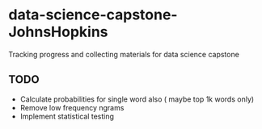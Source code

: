 # data-science-capstone-JohnsHopkins
Tracking progress and collecting materials for data science capstone

## TODO
- Calculate probabilities for single word also ( maybe top 1k words only)
- Remove low frequency ngrams
- Implement statistical testing
